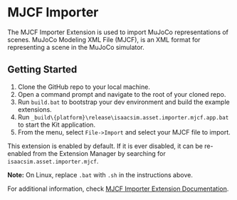# MJCF Importer

The MJCF Importer Extension is used to import MuJoCo representations of scenes.
MuJoCo Modeling XML File (MJCF), is an XML format for representing a scene in the MuJoCo simulator.

## Getting Started

1. Clone the GitHub repo to your local machine.
2. Open a command prompt and navigate to the root of your cloned repo.
3. Run `build.bat` to bootstrap your dev environment and build the example extensions.
4. Run `_build\{platform}\release\isaacsim.asset.importer.mjcf.app.bat` to start the Kit application.
5. From the menu, select `File->Import` and select your MJCF file to import.

This extension is enabled by default. If it is ever disabled, it can be re-enabled from the Extension Manager
by searching for `isaacsim.asset.importer.mjcf`.

**Note:** On Linux, replace `.bat` with `.sh` in the instructions above.

For additional information, check [MJCF Importer Extension Documentation](https://docs.isaacsim.omniverse.nvidia.com/latest/robot_setup/ext_isaacsim_asset_importer_mjcf.html).